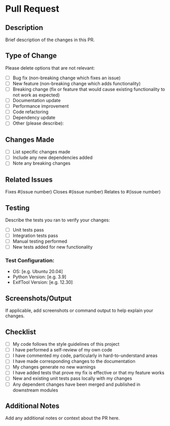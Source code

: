 # Pull Request

## Description
Brief description of the changes in this PR.

## Type of Change
Please delete options that are not relevant:
- [ ] Bug fix (non-breaking change which fixes an issue)
- [ ] New feature (non-breaking change which adds functionality)
- [ ] Breaking change (fix or feature that would cause existing functionality to not work as expected)
- [ ] Documentation update
- [ ] Performance improvement
- [ ] Code refactoring
- [ ] Dependency update
- [ ] Other (please describe):

## Changes Made
- [ ] List specific changes made
- [ ] Include any new dependencies added
- [ ] Note any breaking changes

## Related Issues
Fixes #(issue number)
Closes #(issue number)
Relates to #(issue number)

## Testing
Describe the tests you ran to verify your changes:
- [ ] Unit tests pass
- [ ] Integration tests pass
- [ ] Manual testing performed
- [ ] New tests added for new functionality

### Test Configuration:
- OS: [e.g. Ubuntu 20.04]
- Python Version: [e.g. 3.9]
- ExifTool Version: [e.g. 12.30]

## Screenshots/Output
If applicable, add screenshots or command output to help explain your changes.

## Checklist
- [ ] My code follows the style guidelines of this project
- [ ] I have performed a self-review of my own code
- [ ] I have commented my code, particularly in hard-to-understand areas
- [ ] I have made corresponding changes to the documentation
- [ ] My changes generate no new warnings
- [ ] I have added tests that prove my fix is effective or that my feature works
- [ ] New and existing unit tests pass locally with my changes
- [ ] Any dependent changes have been merged and published in downstream modules

## Additional Notes
Add any additional notes or context about the PR here.